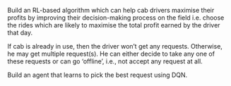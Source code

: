 Build an RL-based algorithm which can help cab drivers maximise their profits by improving their decision-making process on the field i.e. choose the rides which are likely to maximise the total profit earned by the driver that day.

If cab is already in use, then the driver won’t get any requests. Otherwise, he may get multiple request(s). He can either decide to take any one of these requests or can go ‘offline’, i.e., not accept any request at all.

Build an agent that learns to pick the best request using DQN. 
